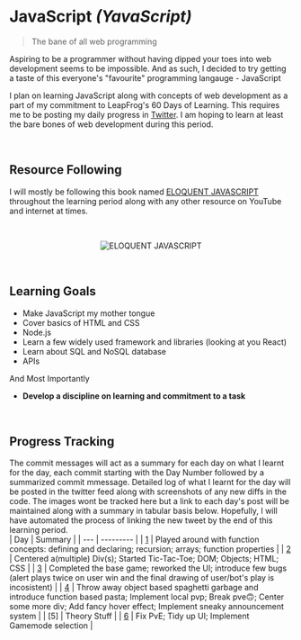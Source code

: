# JavaScript _(YavaScript)_
>The bane of all web programming

Aspiring to be a programmer without having dipped your toes into web development seems to be impossible. 
And as such, I decided to try getting a taste of this everyone's "favourite" programming langauge - JavaScript

I plan on learning JavaScript along with concepts of web development as a part of my commitment to LeapFrog's 60 Days of Learning.
This requires me to be posting my daily progress in [Twitter](https://x.com/WoodenNebula). I am hoping to learn at least the bare bones of web development during this period.

<br>

## Resource Following
I will mostly be following this book named [ELOQUENT JAVASCRIPT](https://eloquentjavascript.net) throughout the learning period along with any other resource on YouTube and internet at times.

<br>

<p align="center">
  <img src="https://eloquentjavascript.net/img/cover.jpg" alt="ELOQUENT JAVASCRIPT">
</p>

<br>

## Learning Goals
- Make JavaScript my mother tongue
- Cover basics of HTML and CSS
- Node.js
- Learn a few widely used framework and libraries (looking at you React)
- Learn about SQL and NoSQL database
- APIs
  
And Most Importantly
- **Develop a discipline on learning and commitment to a task**

<br>

## Progress Tracking
The commit messages will act as a summary for each day on what I learnt for the day, each commit starting with the Day Number followed by a summarized commit mmessage.
Detailed log of what I learnt for the day will be posted in the twitter feed along with screenshots of any new diffs in the code. The images wont be tracked here but a link to each day's post will be maintained along with a summary in tabular basis below. Hopefully, I will have automated the process of linking the new tweet by the end of this learning period.
<br>
| Day |  Summary |
| --- | --------- |
| [1](https://x.com/WoodenNebula/status/1796928307037888831) | Played around with function concepts: defining and declaring; recursion; arrays; function properties |
| [2](https://x.com/WoodenNebula/status/1797305922701701285) | Centered a(multiple) Div(s); Started Tic-Tac-Toe; DOM; Objects; HTML; CSS |
| [3](https://x.com/WoodenNebula/status/1797690270555017244) | Completed the base game; reworked the UI; introduce few bugs (alert plays twice on user win and the final drawing of user/bot's play is incosistent) |
| [4](https://x.com/WoodenNebula/status/1798034422148821020) | Throw away object based spaghetti garbage and introduce function based pasta; Implement local pvp; Break pve🙃; Center some more div; Add fancy hover effect; Implement sneaky announcement system |
| [5] | Theory Stuff |
| [6](https://x.com/WoodenNebula/status/1798780832611750333) | Fix PvE; Tidy up UI; Implement Gamemode selection |